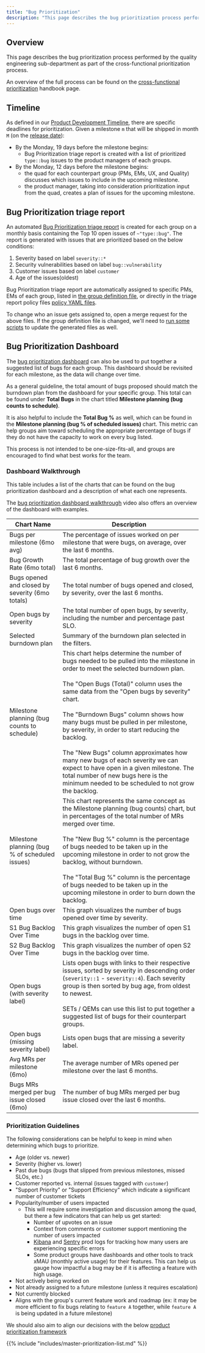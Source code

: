```yaml
---
title: "Bug Prioritization"
description: "This page describes the bug prioritization process performed by the quality engineering sub-department as part of the cross-functional prioritization process."
---
```


## Overview

This page describes the bug prioritization process performed by the quality engineering sub-department as part of the cross-functional prioritization process.

An overview of the full process can be found on the [cross-functional prioritization](/handbook/product/product-processes/cross-functional-prioritization/) handbook page.

## Timeline

As defined in our [Product Development Timeline](/handbook/engineering/workflow/#product-development-timeline), there are specific deadlines for prioritization. Given a milestone `m` that will be shipped in month `M` (on the [release date](/handbook/engineering/releases/)):

- By the Monday, 19 days before the milestone begins:
  - Bug Prioritization triage report is created with a list of prioritized `type::bug` issues to the product managers of each groups.
- By the Monday, 12 days before the milestone begins:
  - the quad for each counterpart group (PMs, EMs, UX, and Quality) discusses which issues to include in the upcoming milestone.
  - the product manager, taking into consideration prioritization input from the quad, creates a plan of issues for the upcoming milestone.

## Bug Prioritization triage report

An automated [Bug Prioritization triage report](https://gitlab.com/gitlab-org/quality/triage-ops/-/blob/master/policies/template/group/bug-prioritization.yml.erb) is created for each group on a monthly basis containing the Top 10 open issues of `~"type::bug"`. The report is generated with issues that are prioritized based on the below conditions:

  1. Severity based on label `severity::*`
  1. Security vulnerabilities based on label `bug::vulnerability`
  1. Customer issues based on label `customer`
  1. Age of the issues(oldest)

Bug Prioritization triage report are automatically assigned to specific PMs, EMs of each group, listed in
[the group definition file](https://gitlab.com/gitlab-com/www-gitlab-com/-/blob/master/data/stages.yml),
or directly in the triage report policy files
[policy YAML files](https://gitlab.com/gitlab-org/quality/triage-ops/tree/master/policies).

To change who an issue gets assigned to, open a merge request for the above
files. If the group definition file is changed, we'll need to
[run some scripts](https://gitlab.com/gitlab-org/quality/triage-ops#generating-policy-files-and-ci-jobs)
to update the generated files as well.

## Bug Prioritization Dashboard

The [bug prioritization dashboard](https://10az.online.tableau.com/#/site/gitlab/views/OpenBugAgeOBA/BugPrioritizationDashboard?:iid=2) can also be used to put together a suggested list of bugs for each group.
This dashboard should be revisited for each milestone, as the data will change over time.

As a general guideline, the total amount of bugs proposed should match the burndown plan from the dashboard for your specific group.
This total can be found under **Total Bugs** in the chart titled **Milestone planning (bug counts to schedule)**.

It is also helpful to include the **Total Bug %** as well, which can be found in the **Milestone planning (bug % of scheduled issues)** chart.
This metric can help groups aim toward scheduling the appropriate percentage of bugs if they do not have the capacity to work on every bug listed.

This process is not intended to be one-size-fits-all, and groups are encouraged to find what best works for the team.

### Dashboard Walkthrough

This table includes a list of the charts that can be found on the bug prioritization dashboard and a description of what each one represents.

The [bug prioritization dashboard walkthrough](https://www.youtube.com/watch?v=qd3NjPV6zkk) video also offers an overview of the dashboard with examples.

| Chart Name                                      | Description                                                                                                                                                                                                                                                                                                                                                                                                                                                                                                                                                                                                                 |
|-------------------------------------------------|-----------------------------------------------------------------------------------------------------------------------------------------------------------------------------------------------------------------------------------------------------------------------------------------------------------------------------------------------------------------------------------------------------------------------------------------------------------------------------------------------------------------------------------------------------------------------------------------------------------------------------|
| Bugs per milestone (6mo avg)                    | The percentage of issues worked on per milestone that were bugs, on average, over the last 6 months.                                                                                                                                                                                                                                                                                                                                                                                                                                                                                                                        |
| Bug Growth Rate (6mo total)                     | The total percentage of bug growth over the last 6 months.                                                                                                                                                                                                                                                                                                                                                                                                                                                                                                                                                                  |
| Bugs opened and closed by severity (6mo totals) | The total number of bugs opened and closed, by severity, over the last 6 months.                                                                                                                                                                                                                                                                                                                                                                                                                                                                                                                                            |
| Open bugs by severity                           | The total number of open bugs, by severity, including the number and percentage past SLO.                                                                                                                                                                                                                                                                                                                                                                                                                                                                                                                                   |
| Selected burndown plan                          | Summary of the burndown plan selected in the filters.                                                                                                                                                                                                                                                                                                                                                                                                                                                                                                                                                                       |
| Milestone planning (bug counts to schedule)     | This chart helps determine the number of bugs needed to be pulled into the milestone in order to meet the selected burndown plan. <br/><br/> The "Open Bugs (Total)" column uses the same data from the "Open bugs by severity" chart. <br/><br/> The "Burndown Bugs" column shows how many bugs must be pulled in per milestone, by severity, in order to start reducing the backlog. <br/><br/>  The "New Bugs" column approximates how many new bugs of each severity we can expect to have open in a given milestone. The total number of new bugs here is the minimum needed to be scheduled to not grow the backlog.  |
| Milestone planning (bug % of scheduled issues)  | This chart represents the same concept as the Milestone planning (bug counts) chart, but in percentages of the total number of MRs merged over time. <br/><br/> The "New Bug %" column is the percentage of bugs needed to be taken up in the upcoming milestone in order to not grow the backlog, without burndown. <br/><br/> The "Total Bug %" column is the percentage of bugs needed to be taken up in the upcoming milestone in order to burn down the backlog.                                                                                                                                                       |
| Open bugs over time                             | This graph visualizes the number of bugs opened over time by severity.                                                                                                                                                                                                                                                                                                                                                                                                                                                                                                                                                      |
| S1 Bug Backlog Over Time                        | This graph visualizes the number of open S1 bugs in the backlog over time.                                                                                                                                                                                                                                                                                                                                                                                                                                                                                                                                                  |
| S2 Bug Backlog Over Time                        | This graph visualizes the number of open S2 bugs in the backlog over time.                                                                                                                                                                                                                                                                                                                                                                                                                                                                                                                                                  |
| Open bugs (with severity label)                 | Lists open bugs with links to their respective issues, sorted by severity in descending order (`severity::1` - `severity::4`). Each severity group is then sorted by bug age, from oldest to newest. <br/><br/> SETs / QEMs can use this list to put together a suggested list of bugs for their counterpart groups.                                                                                                                                                                                                                                                                                                        |
| Open bugs (missing severity label)              | Lists open bugs that are missing a severity label.                                                                                                                                                                                                                                                                                                                                                                                                                                                                                                                                                                          |
| Avg MRs per milestone (6mo)                     | The average number of MRs opened per milestone over the last 6 months.                                                                                                                                                                                                                                                                                                                                                                                                                                                                                                                                                      |
| Bugs MRs merged per bug issue closed (6mo)      | The number of bug MRs merged per bug issue closed over the last 6 months.                                                                                                                                                                                                                                                                                                                                                                                                                                                                                                                                                   |

### Prioritization Guidelines

The following considerations can be helpful to keep in mind when determining which bugs to prioritize.

- Age (older vs. newer)
- Severity (higher vs. lower)
- Past due bugs (bugs that slipped from previous milestones, missed SLOs, etc.)
- Customer reported vs. internal (issues tagged with `customer`)
- "Support Priority" or "Support Efficiency" which indicate a significant number of customer tickets
- Popularity/number of users impacted
  - This will require some investigation and discussion among the quad, but there a few indicators that can help us get started:
    - Number of upvotes on an issue
    - Context from comments or customer support mentioning the number of users impacted
    - [Kibana](https://log.gprd.gitlab.net/) and [Sentry](https://sentry.gitlab.net/gitlab/gitlabcom/) prod logs for tracking how many users are experiencing specific errors
    - Some product groups have dashboards and other tools to track xMAU (monthly active usage) for their features. This can help us gauge how impactful a bug may be if it is affecting a feature with high usage.
- Not actively being worked on
- Not already assigned to a future milestone (unless it requires escalation)
- Not currently blocked
- Aligns with the group's current feature work and roadmap (ex: it may be more efficient to fix bugs relating to `feature A` together,
  while `feature A` is being updated in a future milestone)

We should also aim to align our decisions with the below [product prioritization framework](/handbook/product/product-processes/#prioritization)

{{% include "includes/master-prioritization-list.md" %}}
